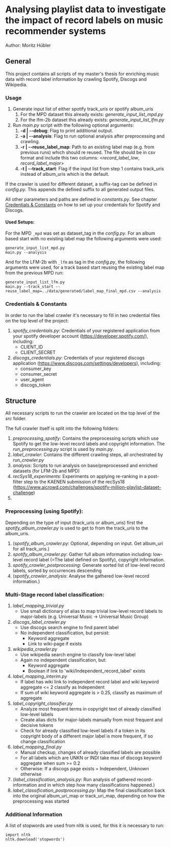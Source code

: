 # Analysing playlist data to investigate the impact of record labels on music recommender systems

Author: Moritz Hübler


## General

This project contains all scripts of my master's thesis for enriching music data with record label information by
crawling Spotify, Discogs and Wikipedia. 

### Usage

1. Generate input list of either spotify track_uris or spotify album_uris
   1. For the MPD dataset this already exists: _generate_input_list_mpd.py_
   2. For the lfm-2b dataset this already exists: _generate_input_list_lfm.py_
2. Run _main.py_ script with the following optional arguments:
   1. __-d | --debug__: Flag to print additional output.
   2. __-a | --analysis__: Flag to run optional analysis after preprocessing and crawling.
   3. __-r | --reuse_label_map__: Path to an existing label map (e.g. from previous runs) which should re reused.
      The file should be in csv format and include this two columns: <_record_label_low_, _record_label_major_>
   4. __-t | --track_start__: Flag if the input list from step 1 contains track_uris instead of album_uris which is the default. 
   
If the crawler is used for different dataset, a suffix-tag can be defined in _config.py_. This appends the defined
suffix to all generated output files.

All other parameters and paths are defined in _constants.py_. See chapter [Credentials & Constants](#chaptercred) on how to set up your credentials
for Spotify and Discogs.

#### Used Setups:

For the MPD `_mpd` was set as dataset_tag in the _config.py_.
For an album based start with no existing label map the following arguments were used:
```
generate_input_list_mpd.py
main.py --analysis
```
And for the LFM-2b with `_lfm` as tag in the _config.py_, the following arguments were used,
for a track based start reusing the existing label map from the previous MPD run:
```
generate_input_list_lfm.py
main.py --track_start --reuse_label_map=../data/generated/label_map_final_mpd.csv --analysis
```

### <a id="chaptercred"></a>Credentials & Constants

In order to run the label crawler it's necessary to fill in two credential files on the top level 
of the project: 
1. _spotify_credentials.py_: Credentials of your registered application from your spotify developer account (https://developer.spotify.com/), including:
   * CLIENT_ID
   * CLIENT_SECRET
2. _discogs_credentials.py_: Credentials of your registered discogs application (https://www.discogs.com/settings/developers), including:    
   * consumer_key
   * consumer_secret
   * user_agent
   * discogs_token
   
## Structure

All necessary scripts to run the crawler are located on the top level of the _src_ folder.

The full crawler itself is split into the following folders:
1. _preprocessing_spotify_: Contains the preprocessing scripts which use Spotify to get 
the low-level record labels and copyright information. The _run_preprocessing.py_ script is used by _main.py_.
2. _label_crawler_: Contains the different crawling steps, all orchestrated by _run_crawler.py_
3. _analysis_: Scripts to run analysis on base/preprocessed and enriched datasets (for LFM-2b and MPD)
4. _recSys18_experiments_: Experiments on applying re-ranking in a post-filter step to the KAENEN submission of the recSys18 (https://www.aicrowd.com/challenges/spotify-million-playlist-dataset-challenge)
5. 

### Preprocessing (using Spotify):

Depending on the type of input (track_uris or album_uris) first the _spotify_album_crawler.py_ is used to get to from 
the track_uris to the album_uris. 


1. (_spotify_album_crawler.py_: Optional, depending on input. Get album_uri for all track_uris.)
2. _spotify_album_crawler.py_: Gather full album information including: low-level record label (=The label defined on
   Spotify), copyright information.
3. _spotify_crawler_postprocessing_: Generate sorted list of low-level record labels, sorted by occurrences descending
4. (_spotify_crawler_analysis_: Analyse the gathered low-level record information.) 

### Multi-Stage record label classification:

1. _label_mapping_trivial.py_
   * Use small dictionary of alias to map trivial low-level record labels to major-labels (e.g. Universal Music -> Universal Music Group)
2. _discogs_label_crawler.py_
   * Use discogs search engine to find parent label
   * No independent classification, but persist:
     * Keyword aggregate
     * Link to wiki-page if exists
3. _wikipedia_crawler.py_
   * Use wikipedia search engine to classify low-level label
   * Again no independent classification, but:
     * Keyword aggregate
     * Boolean if link to 'wiki/Independent_record_label' exists
4. _label_mapping_interim.py_
   * If label has wiki link to independent record label and wiki keyword aggregate <= 2 classify as Independent
   * If sum of wiki keyword aggregate is > 0.25, classify as maximum of aggregate
5. _label_copyright_classifier.py_
   * Analyze most frequent terms in copyright text of already classified low-level labels
   * Create alias dicts for major-labels manually from most frequent and decisive tokens
   * Check for already classified low-level labels if a token in its copyright body of a different major label is more frequent, if so change classification
6. _label_mapping_final.py_
   * Manual checkup, changes of already classified labels are possible
   * For all labels which are UNKN or INDI take max of discogs keyword aggregate when sum >= 0.2
   * Otherwise: If a discogs page exists = Independent, Unknown otherwise
7. (_label_classification_analysis.py_: Run analysis of gathered record-information and in which step 
   how many classifications happened.)
8. _label_classification_postprocessing.py_: Map the final classification back into the original album_uri_map or track_uri_map, depending on how the preprocessing was started

### Additional Information

A list of stopwords are used from nltk is used, for this it is necessary to run:
```
import nltk
nltk.download('stopwords')
```



